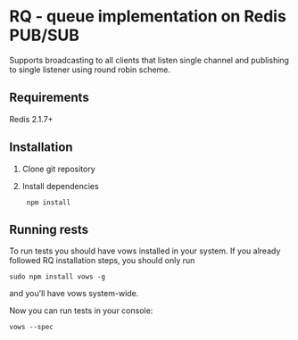 RQ - queue implementation on Redis PUB/SUB
==========================================

Supports broadcasting to all clients that listen single channel and publishing to single listener using round robin scheme.
## Requirements
Redis 2.1.7+

## Installation
1. Clone git repository
2. Install dependencies

        npm install

## Running rests
To run tests you should have vows installed in your system. If you already followed RQ installation steps, you should only
run

    sudo npm install vows -g

and you'll have vows system-wide.

Now you can run tests in your console:

    vows --spec
